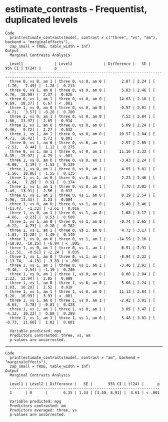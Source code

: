 # estimate_contrasts - Frequentist, duplicated levels

    Code
      print(estimate_contrasts(model, contrast = c("three", "vs", "am"), backend = "marginaleffects"),
      zap_small = TRUE, table_width = Inf)
    Output
      Marginal Contrasts Analysis
      
      Level1              | Level2              | Difference |   SE |           95% CI | t(24) |      p
      -------------------------------------------------------------------------------------------------
      three 0, vs 0, am 1 | three 0, vs 0, am 0 |       2.87 | 2.24 | [ -1.76,   7.49] |  1.28 |  0.213
      three 0, vs 1, am 0 | three 0, vs 0, am 0 |       5.83 | 2.46 | [  0.76,  10.90] |  2.37 |  0.026
      three 0, vs 1, am 1 | three 0, vs 0, am 0 |      14.03 | 2.10 | [  9.69,  18.37] |  6.67 | < .001
      three 1, vs 0, am 0 | three 0, vs 0, am 0 |      -0.57 | 2.01 | [ -4.71,   3.57] | -0.28 |  0.780
      three 1, vs 0, am 1 | three 0, vs 0, am 0 |       7.52 | 2.84 | [  1.66,  13.37] |  2.65 |  0.014
      three 1, vs 1, am 0 | three 0, vs 0, am 0 |       5.09 | 2.24 | [  0.46,   9.72] |  2.27 |  0.032
      three 1, vs 1, am 1 | three 0, vs 0, am 0 |      10.57 | 2.84 | [  4.71,  16.42] |  3.73 |  0.001
      three 0, vs 1, am 0 | three 0, vs 0, am 1 |       2.97 | 2.65 | [ -2.51,   8.44] |  1.12 |  0.275
      three 0, vs 1, am 1 | three 0, vs 0, am 1 |      11.16 | 2.33 | [  6.35,  15.97] |  4.79 | < .001
      three 1, vs 0, am 0 | three 0, vs 0, am 1 |      -3.43 | 2.24 | [ -8.06,   1.19] | -1.53 |  0.139
      three 1, vs 0, am 1 | three 0, vs 0, am 1 |       4.65 | 3.01 | [ -1.56,  10.86] |  1.55 |  0.135
      three 1, vs 1, am 0 | three 0, vs 0, am 1 |       2.23 | 2.46 | [ -2.84,   7.29] |  0.91 |  0.374
      three 1, vs 1, am 1 | three 0, vs 0, am 1 |       7.70 | 3.01 | [  1.49,  13.91] |  2.56 |  0.017
      three 0, vs 1, am 1 | three 0, vs 1, am 0 |       8.19 | 2.54 | [  2.96,  13.43] |  3.23 |  0.004
      three 1, vs 0, am 0 | three 0, vs 1, am 0 |      -6.40 | 2.46 | [-11.47,  -1.33] | -2.61 |  0.016
      three 1, vs 0, am 1 | three 0, vs 1, am 0 |       1.68 | 3.17 | [ -4.86,   8.23] |  0.53 |  0.600
      three 1, vs 1, am 0 | three 0, vs 1, am 0 |      -0.74 | 2.65 | [ -6.22,   4.73] | -0.28 |  0.782
      three 1, vs 1, am 1 | three 0, vs 1, am 0 |       4.73 | 3.17 | [ -1.81,  11.28] |  1.49 |  0.149
      three 1, vs 0, am 0 | three 0, vs 1, am 1 |     -14.59 | 2.10 | [-18.93, -10.25] | -6.94 | < .001
      three 1, vs 0, am 1 | three 0, vs 1, am 1 |      -6.51 | 2.91 | [-12.51,  -0.51] | -2.24 |  0.035
      three 1, vs 1, am 0 | three 0, vs 1, am 1 |      -8.94 | 2.33 | [-13.74,  -4.13] | -3.83 | < .001
      three 1, vs 1, am 1 | three 0, vs 1, am 1 |      -3.46 | 2.91 | [ -9.46,   2.54] | -1.19 |  0.246
      three 1, vs 0, am 1 | three 1, vs 0, am 0 |       8.08 | 2.84 | [  2.23,  13.94] |  2.85 |  0.009
      three 1, vs 1, am 0 | three 1, vs 0, am 0 |       5.66 | 2.24 | [  1.03,  10.29] |  2.52 |  0.019
      three 1, vs 1, am 1 | three 1, vs 0, am 0 |      11.13 | 2.84 | [  5.28,  16.99] |  3.93 | < .001
      three 1, vs 1, am 0 | three 1, vs 0, am 1 |      -2.42 | 3.01 | [ -8.63,   3.78] | -0.81 |  0.428
      three 1, vs 1, am 1 | three 1, vs 0, am 1 |       3.05 | 3.47 | [ -4.12,  10.22] |  0.88 |  0.389
      three 1, vs 1, am 1 | three 1, vs 1, am 0 |       5.48 | 3.01 | [ -0.73,  11.68] |  1.82 |  0.081
      
      Variable predicted: mpg
      Predictors contrasted: three, vs, am
      p-values are uncorrected.

---

    Code
      print(estimate_contrasts(model, contrast = "am", backend = "marginaleffects"),
      zap_small = TRUE, table_width = Inf)
    Output
      Marginal Contrasts Analysis
      
      Level1 | Level2 | Difference |   SE |       95% CI | t(24) |      p
      -------------------------------------------------------------------
      1      | 0      |       6.15 | 1.34 | [3.40, 8.91] |  4.61 | < .001
      
      Variable predicted: mpg
      Predictors contrasted: am
      Predictors averaged: three, vs
      p-values are uncorrected.


